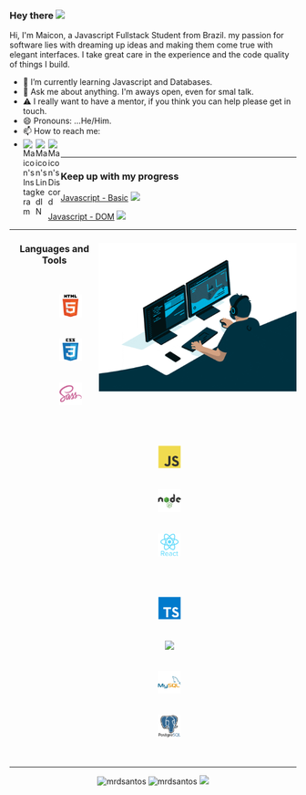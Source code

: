 ### Hey there <img src="https://media.giphy.com/media/hvRJCLFzcasrR4ia7z/giphy.gif" width="25px">

Hi, I'm Maicon, a Javascript Fullstack Student from Brazil. my passion for software lies with dreaming up ideas and making them come true with elegant interfaces. I take great care in the experience and the code quality of things I build.

-   🌱 I’m currently learning Javascript and Databases.
-   💬 Ask me about anything. I'm aways open, even for smal talk.
-   :warning: I really want to have a mentor, if you think you can help please get in touch.
-   😄 Pronouns: ...He/Him.
-   📫 How to reach me:
-   
    <a href="https://www.instagram.com/santosdomaicon/">
    <img align="left" alt="Maicon's Instagram" width="22px" src="https://img.icons8.com/color/48/null/instagram-new--v1.png" />
    </a>
    <a href="https://www.linkedin.com/in/maiconrdsantos/">
    <img align="left" alt="Maicon's LinkedIN" width="22px" src="https://img.icons8.com/color/48/null/linkedin-circled--v1.png" />
    </a>
    <a href="https://discord.gg/ngXWMy7">
    <img align="left" alt="Maicon's Discord" width="22px" src="https://img.icons8.com/ultraviolet/40/null/discord--v2.png"/>
    </a>
    <br>

<hr>

### Keep up with my progress
[Javascript - Basic](https://github.com/mrdsantos/onebitcode/tree/master/javascript) <picture><img src="https://img.icons8.com/color/16/null/weak.png"/></picture>

[Javascript - DOM](https://github.com/mrdsantos/onebitcode/tree/master/javascript_dom) <picture><img src="https://img.icons8.com/color/16/null/weak.png"/></picture>

<hr>
<div align="center">
<picture><img align="right" alt="GIF" src="https://raw.githubusercontent.com/mrdsantos/mrdsantos/main/media/img/developer.gif" height="260" /></picture>

<div align="center">
  <h3>Languages and Tools</h3>
  <div>
    <code>
      <picture>
        <img height="40" src="https://raw.githubusercontent.com/devicons/devicon/master/icons/html5/html5-original-wordmark.svg" />
      </picture>
      <picture>
        <img height="40" src="https://raw.githubusercontent.com/devicons/devicon/master/icons/css3/css3-original-wordmark.svg" />
      </picture>
      <picture>
        <img height="40" src="https://raw.githubusercontent.com/devicons/devicon/master/icons/sass/sass-original.svg" />
      </picture>
    </code>
  </div>
  <div>
    <code>
      <picture>
        <img height="40" src="https://raw.githubusercontent.com/devicons/devicon/master/icons/javascript/javascript-original.svg" />
      </picture>
      <picture>
        <img height="40" src="https://raw.githubusercontent.com/devicons/devicon/master/icons/nodejs/nodejs-original-wordmark.svg" />
      </picture>
      <picture>
        <img height="40" src="https://raw.githubusercontent.com/devicons/devicon/master/icons/react/react-original-wordmark.svg" />
      </picture>
    </code>
  </div>
  <div>
    <code>
      <picture>
        <img height="40" src="https://raw.githubusercontent.com/devicons/devicon/master/icons/typescript/typescript-original.svg" />
      </picture>
      <picture>
        <img height="40" src="https://www.vectorlogo.zone/logos/git-scm/git-scm-icon.svg" />
      </picture>
      <picture>
        <img height="40" src="https://raw.githubusercontent.com/devicons/devicon/master/icons/mysql/mysql-original-wordmark.svg" />
      </picture>
      <picture>
        <img height="40" src="https://raw.githubusercontent.com/devicons/devicon/master/icons/postgresql/postgresql-original-wordmark.svg" />
      </picture>
    </code>
  </div>
</div>


<hr>

<div>
<p align="center">
	<picture><img style="height: 23vh;" src="https://github-readme-stats.vercel.app/api/top-langs?username=mrdsantos&show_icons=true&theme=material-palenight&locale=en&count_private=true" alt="mrdsantos" /></picture>
	<picture><img style="height: 23vh;" src="https://github-readme-stats.vercel.app/api?username=mrdsantos&show_icons=true&theme=material-palenight&locale=en&count_private=true" alt="mrdsantos" /></picture>
  <picture><img src="http://github-profile-summary-cards.vercel.app/api/cards/profile-details?username=mrdsantos&theme=monokai"></picture>
</div>
